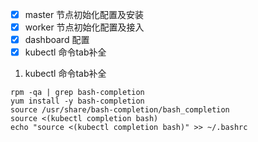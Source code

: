 - [x] master 节点初始化配置及安装
- [x] worker 节点初始化配置及接入
- [x] dashboard 配置
- [x] kubectl 命令tab补全

1. kubectl 命令tab补全
```
rpm -qa | grep bash-completion
yum install -y bash-completion
source /usr/share/bash-completion/bash_completion
source <(kubectl completion bash)
echo "source <(kubectl completion bash)" >> ~/.bashrc
```
